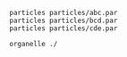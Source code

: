     particles particles/abc.par
    particles particles/bcd.par
    particles particles/cde.par

    organelle ./

